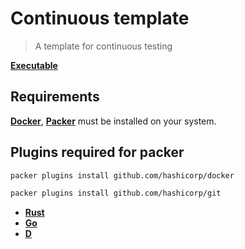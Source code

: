 # Continuous template

> A template for continuous testing

[**Executable**](https://github.com/taishingi/continuous-testing)

## Requirements

[**Docker**](https://docs.docker.com/engine/install/), [**Packer**](https://developer.hashicorp.com/packer/docs) must be installed on your system.

## Plugins required for packer

```bash
packer plugins install github.com/hashicorp/docker
```

```bash
packer plugins install github.com/hashicorp/git
```

* [**Rust**](rust/README.md)
* [**Go**](go/README.md)
* [**D**](d/README.md)
